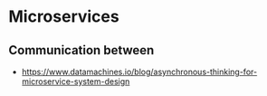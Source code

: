# Microservices

## Communication between 

- https://www.datamachines.io/blog/asynchronous-thinking-for-microservice-system-design